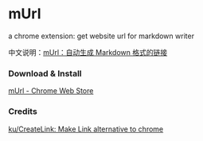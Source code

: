 # mUrl
a chrome extension: get website url for markdown writer

中文说明：[mUrl：自动生成 Markdown 格式的链接](http://jaeger.itscoder.com/chrome%20extension/2016/09/26/chrome-extension-murl.html)

### Download & Install

[mUrl \- Chrome Web Store](https://chrome.google.com/webstore/detail/murl/nmhkegedgpbbkcicjgcnbjebdjedljgl?utm_source=chrome-ntp-icon)

### Credits

[ku/CreateLink: Make Link alternative to chrome](https://github.com/ku/CreateLink)
